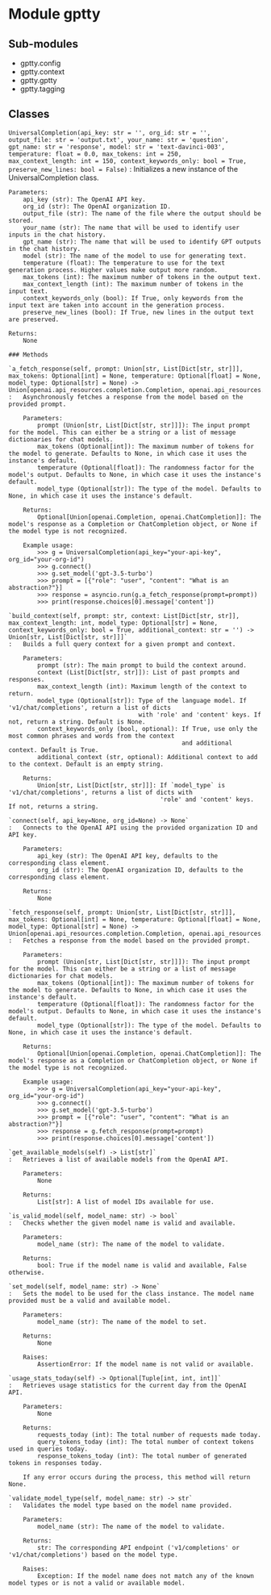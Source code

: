 Module gptty
============

Sub-modules
-----------
* gptty.config
* gptty.context
* gptty.gptty
* gptty.tagging

Classes
-------

`UniversalCompletion(api_key: str = '', org_id: str = '', output_file: str = 'output.txt', your_name: str = 'question', gpt_name: str = 'response', model: str = 'text-davinci-003', temperature: float = 0.0, max_tokens: int = 250, max_context_length: int = 150, context_keywords_only: bool = True, preserve_new_lines: bool = False)`
:   Initializes a new instance of the UniversalCompletion class.
    
    Parameters:
        api_key (str): The OpenAI API key.
        org_id (str): The OpenAI organization ID.
        output_file (str): The name of the file where the output should be stored.
        your_name (str): The name that will be used to identify user inputs in the chat history.
        gpt_name (str): The name that will be used to identify GPT outputs in the chat history.
        model (str): The name of the model to use for generating text.
        temperature (float): The temperature to use for the text generation process. Higher values make output more random.
        max_tokens (int): The maximum number of tokens in the output text.
        max_context_length (int): The maximum number of tokens in the input text.
        context_keywords_only (bool): If True, only keywords from the input text are taken into account in the generation process.
        preserve_new_lines (bool): If True, new lines in the output text are preserved.
        
    Returns:
        None

    ### Methods

    `a_fetch_response(self, prompt: Union[str, List[Dict[str, str]]], max_tokens: Optional[int] = None, temperature: Optional[float] = None, model_type: Optional[str] = None) ‑> Union[openai.api_resources.completion.Completion, openai.api_resources.chat_completion.ChatCompletion, None]`
    :   Asynchronously fetches a response from the model based on the provided prompt.
        
        Parameters:
            prompt (Union[str, List[Dict[str, str]]]): The input prompt for the model. This can either be a string or a list of message dictionaries for chat models.
            max_tokens (Optional[int]): The maximum number of tokens for the model to generate. Defaults to None, in which case it uses the instance's default.
            temperature (Optional[float]): The randomness factor for the model's output. Defaults to None, in which case it uses the instance's default.
            model_type (Optional[str]): The type of the model. Defaults to None, in which case it uses the instance's default.
        
        Returns:
            Optional[Union[openai.Completion, openai.ChatCompletion]]: The model's response as a Completion or ChatCompletion object, or None if the model type is not recognized.
        
        Example usage:
            >>> g = UniversalCompletion(api_key="your-api-key", org_id="your-org-id")
            >>> g.connect()
            >>> g.set_model('gpt-3.5-turbo')
            >>> prompt = [{"role": "user", "content": "What is an abstraction?"}]
            >>> response = asyncio.run(g.a_fetch_response(prompt=prompt))
            >>> print(response.choices[0].message['content'])

    `build_context(self, prompt: str, context: List[Dict[str, str]], max_context_length: int, model_type: Optional[str] = None, context_keywords_only: bool = True, additional_context: str = '') ‑> Union[str, List[Dict[str, str]]]`
    :   Builds a full query context for a given prompt and context.
        
        Parameters:
            prompt (str): The main prompt to build the context around.
            context (List[Dict[str, str]]): List of past prompts and responses.
            max_context_length (int): Maximum length of the context to return.
            model_type (Optional[str]): Type of the language model. If 'v1/chat/completions', return a list of dicts 
                                        with 'role' and 'content' keys. If not, return a string. Default is None.
            context_keywords_only (bool, optional): If True, use only the most common phrases and words from the context 
                                                    and additional context. Default is True.
            additional_context (str, optional): Additional context to add to the context. Default is an empty string.
        
        Returns:
            Union[str, List[Dict[str, str]]]: If `model_type` is 'v1/chat/completions', returns a list of dicts with 
                                              'role' and 'content' keys. If not, returns a string.

    `connect(self, api_key=None, org_id=None) ‑> None`
    :   Connects to the OpenAI API using the provided organization ID and API key.
        
        Parameters:
            api_key (str): The OpenAI API key, defaults to the corresponding class element.
            org_id (str): The OpenAI organization ID, defaults to the corresponding class element.
        
        Returns:
            None

    `fetch_response(self, prompt: Union[str, List[Dict[str, str]]], max_tokens: Optional[int] = None, temperature: Optional[float] = None, model_type: Optional[str] = None) ‑> Union[openai.api_resources.completion.Completion, openai.api_resources.chat_completion.ChatCompletion, None]`
    :   Fetches a response from the model based on the provided prompt.
        
        Parameters:
            prompt (Union[str, List[Dict[str, str]]]): The input prompt for the model. This can either be a string or a list of message dictionaries for chat models.
            max_tokens (Optional[int]): The maximum number of tokens for the model to generate. Defaults to None, in which case it uses the instance's default.
            temperature (Optional[float]): The randomness factor for the model's output. Defaults to None, in which case it uses the instance's default.
            model_type (Optional[str]): The type of the model. Defaults to None, in which case it uses the instance's default.
        
        Returns:
            Optional[Union[openai.Completion, openai.ChatCompletion]]: The model's response as a Completion or ChatCompletion object, or None if the model type is not recognized.
        
        Example usage:
            >>> g = UniversalCompletion(api_key="your-api-key", org_id="your-org-id")
            >>> g.connect()
            >>> g.set_model('gpt-3.5-turbo')
            >>> prompt = [{"role": "user", "content": "What is an abstraction?"}]
            >>> response = g.fetch_response(prompt=prompt)
            >>> print(response.choices[0].message['content'])

    `get_available_models(self) ‑> List[str]`
    :   Retrieves a list of available models from the OpenAI API.
        
        Parameters:
            None
        
        Returns:
            List[str]: A list of model IDs available for use.

    `is_valid_model(self, model_name: str) ‑> bool`
    :   Checks whether the given model name is valid and available.
        
        Parameters:
            model_name (str): The name of the model to validate.
        
        Returns:
            bool: True if the model name is valid and available, False otherwise.

    `set_model(self, model_name: str) ‑> None`
    :   Sets the model to be used for the class instance. The model name provided must be a valid and available model.
        
        Parameters:
            model_name (str): The name of the model to set.
        
        Returns:
            None
        
        Raises:
            AssertionError: If the model name is not valid or available.

    `usage_stats_today(self) ‑> Optional[Tuple[int, int, int]]`
    :   Retrieves usage statistics for the current day from the OpenAI API.
        
        Parameters:
            None
        
        Returns:
            requests_today (int): The total number of requests made today.
            query_tokens_today (int): The total number of context tokens used in queries today.
            response_tokens_today (int): The total number of generated tokens in responses today.
            
        If any error occurs during the process, this method will return None.

    `validate_model_type(self, model_name: str) ‑> str`
    :   Validates the model type based on the model name provided.
        
        Parameters:
            model_name (str): The name of the model to validate.
        
        Returns:
            str: The corresponding API endpoint ('v1/completions' or 'v1/chat/completions') based on the model type.
        
        Raises:
            Exception: If the model name does not match any of the known model types or is not a valid or available model.